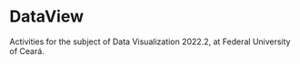 # DataView
Activities for the subject of Data Visualization 2022.2, at Federal University of Ceará.
